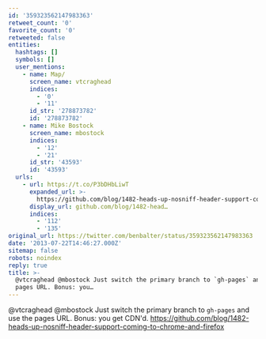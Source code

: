 ```yaml
---
id: '359323562147983363'
retweet_count: '0'
favorite_count: '0'
retweeted: false
entities:
  hashtags: []
  symbols: []
  user_mentions:
    - name: Map/
      screen_name: vtcraghead
      indices:
        - '0'
        - '11'
      id_str: '278873782'
      id: '278873782'
    - name: Mike Bostock
      screen_name: mbostock
      indices:
        - '12'
        - '21'
      id_str: '43593'
      id: '43593'
  urls:
    - url: https://t.co/P3bDHbLiwT
      expanded_url: >-
        https://github.com/blog/1482-heads-up-nosniff-header-support-coming-to-chrome-and-firefox
      display_url: github.com/blog/1482-head…
      indices:
        - '112'
        - '135'
original_url: https://twitter.com/benbalter/status/359323562147983363
date: '2013-07-22T14:46:27.000Z'
sitemap: false
robots: noindex
reply: true
title: >-
  @vtcraghead @mbostock Just switch the primary branch to `gh-pages` and use the
  pages URL. Bonus: you…
---
```


@vtcraghead @mbostock Just switch the primary branch to `gh-pages` and use the pages URL. Bonus: you get CDN'd. https://github.com/blog/1482-heads-up-nosniff-header-support-coming-to-chrome-and-firefox